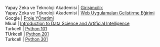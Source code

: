 Yapay Zeka ve Teknoloji Akademisi | [Girişimcilik](https://github.com/abdullah-aksoy/certificates/blob/main/docs/01800779706071.pdf)<br>
Yapay Zeka ve Teknoloji Akademisi | [Web Uygulamaları Geliştirme Eğirimi](https://github.com/abdullah-aksoy/certificates/blob/main/docs/37352087001693.pdf)<br>
Google | [Proje YÖnetimi](https://github.com/abdullah-aksoy/certificates/blob/main/docs/PDF.jsviewer.pdf)<br>
Miuul | [Introduction to Data Science and Artificial Intelligence](https://github.com/abdullah-aksoy/certificates/blob/main/docs/abdullah-aksoy.pdf)<br>
Turkcell | [Python 101](https://github.com/abdullah-aksoy/certificates/blob/main/docs/python1.pdf)<br>
TUrkcell | [Python 201](https://github.com/abdullah-aksoy/certificates/blob/main/docs/python2.pdf)<br>
Turkcell | [Python 301](https://github.com/abdullah-aksoy/certificates/blob/main/docs/python3.pdf)<br>
